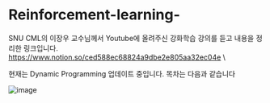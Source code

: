 # Reinforcement-learning-

SNU CML의 이장우 교수님께서 Youtube에 올려주신 강화학습 강의를 듣고 내용을 정리한 링크입니다.
https://www.notion.so/ced588ec68824a9dbe2e805aa32ec04e \

현재는 Dynamic Programming 업데이트 중입니다.
목차는 다음과 같습니다



![image](https://user-images.githubusercontent.com/106165619/170060064-232b8721-4c9f-4e91-94f8-1456879db5bf.png)
